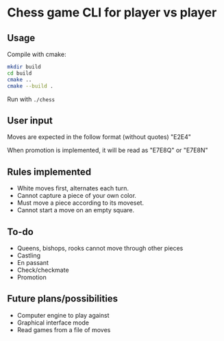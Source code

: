 # Chess game CLI for player vs player

## Usage

Compile with cmake:

```sh
mkdir build
cd build
cmake ..
cmake --build .
```

Run with `./chess`

## User input

Moves are expected in the follow format (without quotes) "E2E4"

When promotion is implemented, it will be read as "E7E8Q" or "E7E8N"

## Rules implemented

 - White moves first, alternates each turn.
 - Cannot capture a piece of your own color.
 - Must move a piece according to its moveset.
 - Cannot start a move on an empty square.

## To-do

 - Queens, bishops, rooks cannot move through other pieces
 - Castling
 - En passant
 - Check/checkmate
 - Promotion

## Future plans/possibilities

 - Computer engine to play against
 - Graphical interface mode
 - Read games from a file of moves
